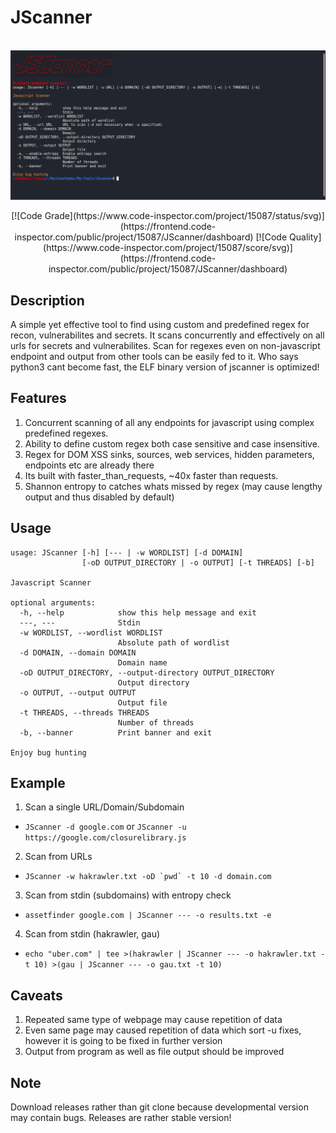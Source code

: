 # JScanner
&nbsp;&nbsp;&nbsp;&nbsp;&nbsp;&nbsp;&nbsp;&nbsp;&nbsp;&nbsp;&nbsp;&nbsp;&nbsp;&nbsp;&nbsp;&nbsp;&nbsp;&nbsp;&nbsp;&nbsp;&nbsp;&nbsp;&nbsp;&nbsp;&nbsp;&nbsp;&nbsp;&nbsp;&nbsp;&nbsp;&nbsp;&nbsp;&nbsp;&nbsp;&nbsp;&nbsp;&nbsp;&nbsp;&nbsp;&nbsp;&nbsp;&nbsp;&nbsp;&nbsp;&nbsp;&nbsp;&nbsp;&nbsp;&nbsp;&nbsp;&nbsp;&nbsp;&nbsp;&nbsp;&nbsp;&nbsp;&nbsp;&nbsp;&nbsp;&nbsp;![CRLFI](lib/JSCANNER.png)
<p align="center">
[![Code Grade](https://www.code-inspector.com/project/15087/status/svg)](https://frontend.code-inspector.com/public/project/15087/JScanner/dashboard)
[![Code Quality](https://www.code-inspector.com/project/15087/score/svg)](https://frontend.code-inspector.com/public/project/15087/JScanner/dashboard)
</p>

## Description
A simple yet effective tool to find using custom and predefined regex for recon, vulnerabilites and secrets. It scans concurrently and effectively on all urls for secrets and vulnerabilites. Scan for regexes even on non-javascript endpoint and output from other tools can be easily fed to it. Who says python3 cant become fast, the ELF binary version of jscanner is optimized! 

## Features
1. Concurrent scanning of all any endpoints for javascript using complex predefined regexes.
2. Ability to define custom regex both case sensitive and case insensitive.
3. Regex for DOM XSS sinks, sources, web services, hidden parameters, endpoints etc are already there
4. Its built with faster_than_requests, ~40x faster than requests.
5. Shannon entropy to catches whats missed by regex (may cause lengthy output and thus disabled by default)

## Usage
```
usage: JScanner [-h] [--- | -w WORDLIST] [-d DOMAIN]
                [-oD OUTPUT_DIRECTORY | -o OUTPUT] [-t THREADS] [-b]

Javascript Scanner

optional arguments:
  -h, --help            show this help message and exit
  ---, ---              Stdin
  -w WORDLIST, --wordlist WORDLIST
                        Absolute path of wordlist
  -d DOMAIN, --domain DOMAIN
                        Domain name
  -oD OUTPUT_DIRECTORY, --output-directory OUTPUT_DIRECTORY
                        Output directory
  -o OUTPUT, --output OUTPUT
                        Output file
  -t THREADS, --threads THREADS
                        Number of threads
  -b, --banner          Print banner and exit

Enjoy bug hunting
```

## Example
1. Scan a single URL/Domain/Subdomain  
* ```JScanner -d google.com``` or ```JScanner -u https://google.com/closurelibrary.js```
2. Scan from URLs
* ```JScanner -w hakrawler.txt -oD `pwd` -t 10 -d domain.com```
3. Scan from stdin (subdomains) with entropy check
* ```assetfinder google.com | JScanner --- -o results.txt -e```
4. Scan from stdin (hakrawler, gau)
* ```echo "uber.com" | tee >(hakrawler | JScanner --- -o hakrawler.txt -t 10) >(gau | JScanner --- -o gau.txt -t 10)```

## Caveats
1. Repeated same type of webpage may cause repetition of data
2. Even same page may caused repetition of data which sort -u fixes, however it is going to be fixed in further version
3. Output from program as well as file output should be improved

## Note
Download releases rather than git clone because developmental version may contain bugs. Releases are rather stable version!
